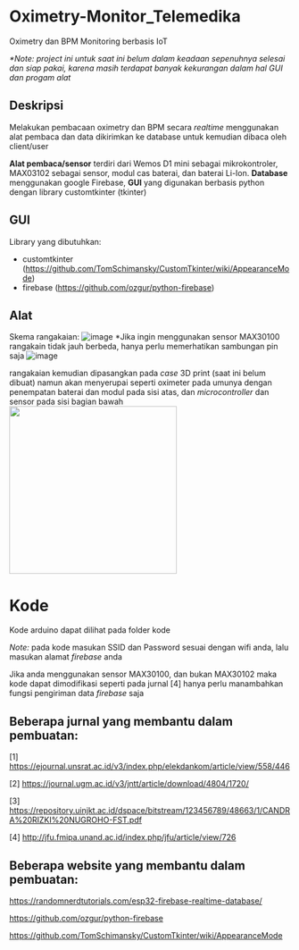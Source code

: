 # Oximetry-Monitor_Telemedika

Oximetry dan BPM Monitoring berbasis IoT

_*Note: project ini untuk saat ini belum dalam keadaan sepenuhnya selesai dan siap pakai, karena masih terdapat banyak kekurangan dalam hal GUI dan progam alat_

## Deskripsi
Melakukan pembacaan oximetry dan BPM secara _realtime_ menggunakan alat pembaca dan data dikirimkan ke database untuk kemudian dibaca oleh client/user

**Alat pembaca/sensor** terdiri dari Wemos D1 mini sebagai mikrokontroler, MAX03102 sebagai sensor, modul cas baterai, dan baterai Li-Ion. **Database** menggunakan google Firebase, **GUI** yang digunakan berbasis python dengan library customtkinter (tkinter)

## GUI

Library yang dibutuhkan:
- customtkinter (https://github.com/TomSchimansky/CustomTkinter/wiki/AppearanceMode)
- firebase (https://github.com/ozgur/python-firebase)

## Alat

Skema rangakaian:
![image](https://user-images.githubusercontent.com/105662575/209170958-75564051-75c8-47ca-8226-235822ba2568.png)
*Jika ingin menggunakan sensor MAX30100 rangakain tidak jauh berbeda, hanya perlu memerhatikan sambungan pin saja
![image](https://user-images.githubusercontent.com/105662575/209171813-1a55ab80-e4c6-45f5-b320-b20f54b2ebac.png)

rangakaian kemudian dipasangkan pada _case_ 3D print (saat ini belum dibuat) namun akan menyerupai seperti oximeter pada umunya dengan penempatan baterai dan modul pada sisi atas, dan _microcontroller_ dan sensor pada sisi bagian bawah
<img src="https://user-images.githubusercontent.com/105662575/209172616-8d1e4adc-9878-4e8e-a86f-10e55a85c4d4.png" width="300" height="300">

# Kode
Kode arduino dapat dilihat pada folder kode

_Note:_ pada kode masukan SSID dan Password sesuai dengan wifi anda, lalu masukan alamat _firebase_ anda

Jika anda menggunakan sensor MAX30100, dan bukan MAX30102 maka kode dapat dimodifikasi seperti pada jurnal [4] hanya perlu manambahkan fungsi pengiriman data _firebase_ saja


## Beberapa jurnal yang membantu dalam pembuatan:

[1] https://ejournal.unsrat.ac.id/v3/index.php/elekdankom/article/view/558/446

[2] https://journal.ugm.ac.id/v3/jntt/article/download/4804/1720/

[3] https://repository.uinjkt.ac.id/dspace/bitstream/123456789/48663/1/CANDRA%20RIZKI%20NUGROHO-FST.pdf

[4] http://jfu.fmipa.unand.ac.id/index.php/jfu/article/view/726


## Beberapa website yang membantu dalam pembuatan:

https://randomnerdtutorials.com/esp32-firebase-realtime-database/

https://github.com/ozgur/python-firebase

https://github.com/TomSchimansky/CustomTkinter/wiki/AppearanceMode
